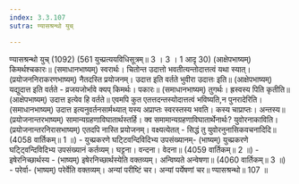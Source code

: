 ```yaml
---
index: 3.3.107
sutra: ण्यासश्रन्थो युच्

---
```

ण्यासश्रन्थो युच् (1092) (561 युच्प्रत्ययविधिसूत्रम्॥ 3 । 3 । 1 आदृ 30) (आक्षेपभाष्यम्) किमर्थश्चकारः॥ (समाधानभाष्यम्) स्वरार्थः। चितोन्त उदात्तो भवतीत्यन्तोदात्तत्वं यथा स्यात्। (प्रयोजननिराकरणभाष्यम्) नैतदस्ति प्रयोजनम्। उदात्त इति वर्तते भुवीरा उदात्तः इति॥ (आक्षेपभाष्यम्) यद्युदात्त इति वर्तते - व्रजयजोर्भावे क्यप् किमर्थः। पकारः॥ (समाधानभाष्यम्) तुगर्थः। ह्रस्वस्य पिति कृतीति॥ (आक्षेपभाष्यम्) उदात्त इत्येव हि वर्तते॥ एवमपि कुत एतत्तदन्तस्योदात्तत्वं भविष्यति,न पुनरादेरिति। (समाधानभाष्यम्) उदात्त इत्यनुवर्तनसार्मथ्यात् यस्य अप्राप्तः स्वरस्तस्य भवति। कस्य चाप्राप्तः। अन्तस्य॥ (प्रयोजनान्तरभाष्यम्) सामान्यग्रहणाविघातार्थस्तर्हि। क्व समामान्यग्रहणाविघातार्थेनार्थः? युवोरनाकाविति। (प्रयोजनान्तरनिरासभाष्यम्) एतदपि नास्ति प्रयोजनम्। वक्ष्यत्येतत् -  सिद्धं तु युवोरनुनासिकवचनादिदि॥ (4058 वार्तिकम्॥ 1 ॥) - युच्प्रकरणे घटि्टवन्दिविदिभ्य उपसंख्यानम्- (भाष्यम्) युच्प्रकरणे घटि्ट्वन्दिविदिभ्य उपसंख्यानं कर्तव्यम्। घट्टना। वन्दना। वेदना॥ (4059 वार्तिकम्॥ 2 ॥) - इषेरनिच्छार्थस्य - (भाष्यम्) इषेरनिच्छार्थस्येति वक्तव्यम्। अन्विष्यते अन्वेषणा॥ (4060 वार्तिकम्॥ 3 ॥) - परेर्वा- (भाष्यम्) परेर्वेति वक्तव्यम्। अन्यां परीष्टिं चर। अन्यां पर्येषणां चर॥ ण्यासश्रन्थो॥ 107 ॥